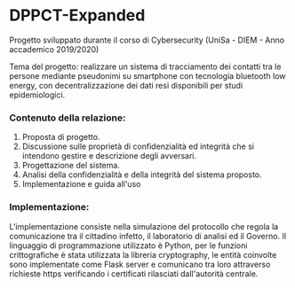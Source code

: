 # DPPCT-Expanded
Progetto sviluppato durante il corso di Cybersecurity (UniSa - DIEM - Anno accademico 2019/2020)

Tema del progetto: realizzare un sistema di tracciamento dei contatti tra le persone mediante pseudonimi su smartphone con tecnologia bluetooth low energy, con decentralizzazione dei dati resi disponibili per studi epidemiologici.

### Contenuto della relazione:
1) Proposta di progetto.
2) Discussione sulle proprietà di confidenzialità ed integrità che si intendono gestire e descrizione degli avversari.
3) Progettazione del sistema.
4) Analisi della confidenzialità e della integrità del sistema proposto.
5) Implementazione e guida all'uso

### Implementazione:
L’implementazione consiste nella simulazione del protocollo che regola la comunicazione tra il cittadino infetto, il laboratorio di analisi ed il Governo. 
Il linguaggio di programmazione utilizzato è Python, per le funzioni crittografiche è stata utilizzata la libreria cryptography, le entità coinvolte sono implementate come Flask server e comunicano tra loro attraverso richieste https verificando i certificati rilasciati dall'autorità centrale.
